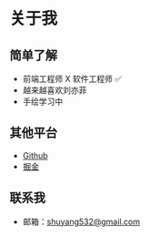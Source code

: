 # 关于我

## 简单了解

- 前端工程师 X 软件工程师 ✅
- 越来越喜欢刘亦菲
- 手绘学习中

## 其他平台

- [Github](https://github.com/shuyang532)
- [掘金](https://juejin.cn/user/580141534676684)

## 联系我

- 邮箱：shuyang532@gmail.com
